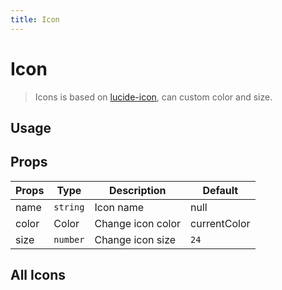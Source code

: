```yaml
---
title: Icon
---
```


# Icon

> Icons is based on <a href="https://lucide.dev/" target="_blank">lucide-icon</a>, can custom color and size.

## Usage

<usage name="icon"></usage>

## Props

| Props | Type     | Description       | Default      |
| ----- | -------- | ----------------- | ------------ |
| name  | `string` | Icon name         | null         |
| color | Color    | Change icon color | currentColor |
| size  | `number` | Change icon size  | `24`         |

## All Icons

<preview name="icons"></preview>
